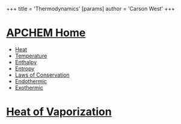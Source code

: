 +++
 title = 'Thermodynamics'
[params]
	author = 'Carson West'
+++
# [APCHEM Home](./../apchem-home/)

- [Heat](./../heat/)
- [Temperature](./../temperature/)
- [Enthalpy](./../enthalpy/)
- [Entropy](./../entropy/)
- [Laws of Conservation](./../laws-of-conservation/)
- [Endothermic](./../endothermic/)
- [Exothermic](./../exothermic/)
# [Heat of Vaporization](./../heat-of-vaporization/)